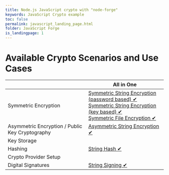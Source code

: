 ```yaml
---
title: Node.js JavaScript crypto with "node-forge"
keywords: JavaScript Crypto example
toc: false
permalink: javascript_landing_page.html
folder: JavaScript Forge
is_landingpage: 1
---
```


# Available Crypto Scenarios and Use Cases

|                                                 | All in One                                                                                                                                                                                                                                                                                                          |
| ----------------------------------------------- | ------------------------------------------------------------------------------------------------------------------------------------------------------------------------------------------------------------------------------------------------------------------------------------------------------------------- |
| Symmetric Encryption                            | [Symmetric String Encryption (password based) ✔](javascript_string_encryption_password_based_symmetric.html) <br />[Symmetric String Encryption (key based) ✔](javascript_string_encryption_key_based_symmetric.html) <br />[Symmetric File Encryption ✔](javascript_file_encryption_symmetric_password_based.html) |
| Asymmetric Encryption / Public Key Cryptography | [Asymmetric String Encryption ✔](javascript_asymmetric_string_encryption.html)                                                                                                                                                                                                                                      |  |
| Key Storage                                     |                                                                                                                                                                                                                                                                                                                     |
| Hashing                                         | [String Hash ✔](javascript_string_hash.html)                                                                                                                                                                                                                                                                        |
| Crypto Provider Setup                           |                                                                                                                                                                                                                                                                                                                     |
| Digital Signatures                              | [String Signing ✔](javascript_string_sign.html)                                                                                                                                                                                                                                                                     |
